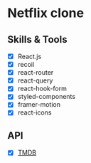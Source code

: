 # Netflix clone

## Skills & Tools

- [x] React.js
- [x] recoil
- [x] react-router
- [x] react-query
- [x] react-hook-form
- [x] styled-components
- [x] framer-motion
- [x] react-icons

## API

- [x] [TMDB](https://developers.themoviedb.org/3)

